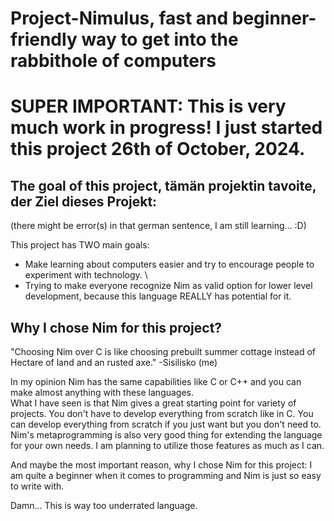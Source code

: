 # Project-Nimulus, fast and beginner-friendly way to get into the rabbithole of computers

# SUPER IMPORTANT: This is very much work in progress! I just started this project 26th of October, 2024.

## The goal of this project, tämän projektin tavoite, der Ziel dieses Projekt:
(there might be error(s) in that german sentence, I am still learning... :D)

This project has TWO main goals:
- Make learning about computers easier and try to encourage people to experiment with technology. \
- Trying to make everyone recognize Nim as valid option for lower level development, because this language REALLY has potential for it.

## Why I chose Nim for this project?

"Choosing Nim over C is like choosing prebuilt summer cottage instead of Hectare of land and an rusted axe." -Sisilisko (me)


In my opinion Nim has the same capabilities like C or C++ and you can make almost anything with these languages. \
What I have seen is that Nim gives a great starting point for variety of projects. You don't have to develop everything from scratch like in C. You can develop everything from scratch if you just want but you don't need to.
Nim's metaprogramming is also very good thing for extending the language for your own needs. I am planning to utilize those features as much as I can.

And maybe the most important reason, why I chose Nim for this project: I am quite a beginner when it comes to programming and Nim is just so easy to write with.

Damn... This is way too underrated language.
